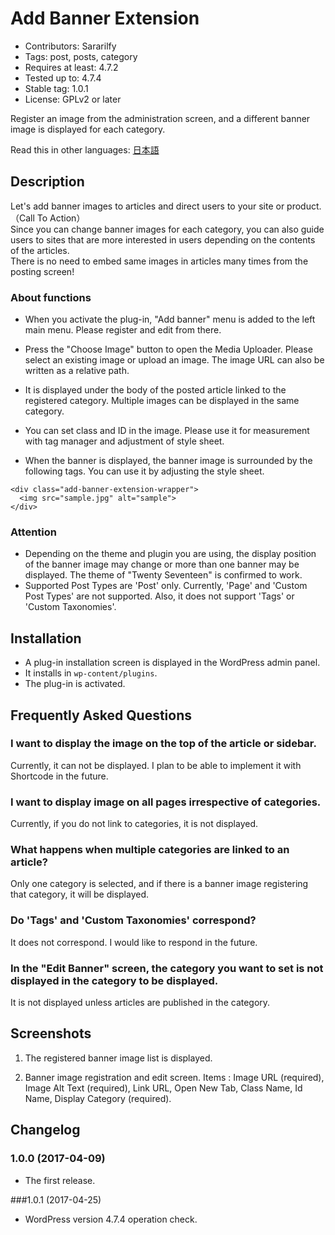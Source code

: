 # Add Banner Extension
- Contributors: Sararilfy
- Tags: post, posts, category
- Requires at least: 4.7.2
- Tested up to: 4.7.4
- Stable tag: 1.0.1
- License: GPLv2 or later

Register an image from the administration screen, and a different banner image is displayed for each category.

Read this in other languages: <a href="./README.ja.md">日本語</a>


## Description

Let's add banner images to articles and direct users to your site or product.（Call To Action）<br>
Since you can change banner images for each category, you can also guide users to sites that are more interested in users depending on the contents of the articles.<br>
There is no need to embed same images in articles many times from the posting screen!

### About functions
* When you activate the plug-in, "Add banner" menu is added to the left main menu. Please register and edit from there.

* Press the "Choose Image" button to open the Media Uploader.
Please select an existing image or upload an image.
The image URL can also be written as a relative path.

* It is displayed under the body of the posted article linked to the registered category.
Multiple images can be displayed in the same category.

* You can set class and ID in the image. Please use it for measurement with tag manager and adjustment of style sheet.

* When the banner is displayed, the banner image is surrounded by the following tags.
You can use it by adjusting the style sheet.
```
<div class="add-banner-extension-wrapper">
  <img src="sample.jpg" alt="sample">
</div>
```

### Attention

* Depending on the theme and plugin you are using, the display position of the banner image may change or more than one banner may be displayed. The theme of "Twenty Seventeen" is confirmed to work.
* Supported Post Types are 'Post' only. Currently, 'Page' and 'Custom Post Types' are not supported. Also, it does not support 'Tags' or 'Custom Taxonomies'.

## Installation

* A plug-in installation screen is displayed in the WordPress admin panel.
* It installs in `wp-content/plugins`.
* The plug-in is activated.

## Frequently Asked Questions

### I want to display the image on the top of the article or sidebar. 
Currently, it can not be displayed.
I plan to be able to implement it with Shortcode in the future.

### I want to display image on all pages irrespective of categories.
Currently, if you do not link to categories, it is not displayed.

### What happens when multiple categories are linked to an article? 
Only one category is selected, and if there is a banner image registering that category, it will be displayed.

### Do 'Tags' and 'Custom Taxonomies' correspond? 
It does not correspond. I would like to respond in the future.

### In the "Edit Banner" screen, the category you want to set is not displayed in the category to be displayed.
It is not displayed unless articles are published in the category.

## Screenshots

1. The registered banner image list is displayed.

2. Banner image registration and edit screen. Items : Image URL (required), Image Alt Text (required), Link URL, Open New Tab, Class Name, Id Name, Display Category (required).

## Changelog

### 1.0.0 (2017-04-09)
* The first release.

###1.0.1 (2017-04-25)
* WordPress version 4.7.4 operation check.